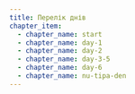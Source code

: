 ```yaml
---
title: Перелік днів
chapter_item:
  - chapter_name: start
  - chapter_name: day-1
  - chapter_name: day-2
  - chapter_name: day-3-5
  - chapter_name: day-6
  - chapter_name: nu-tipa-den
---
```

